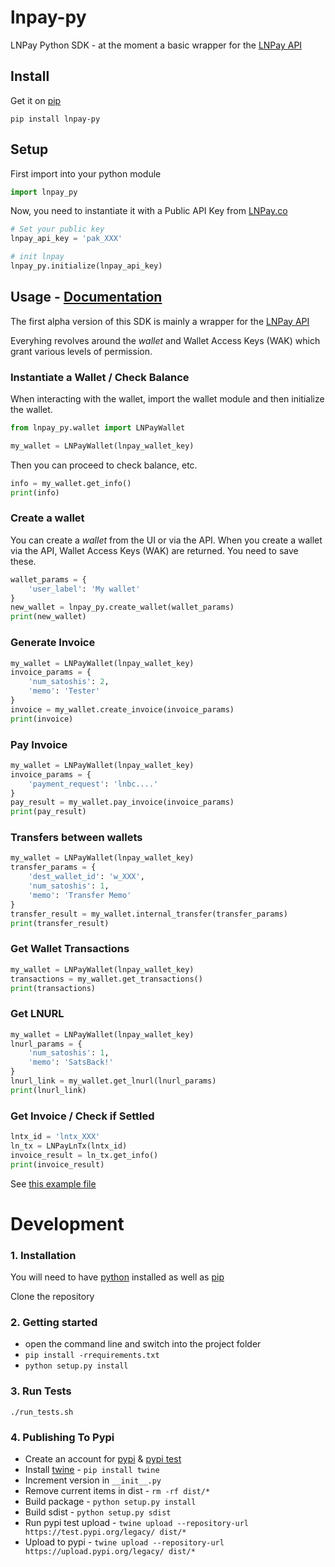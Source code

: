 # lnpay-py

LNPay Python SDK - at the moment a basic wrapper for the [LNPay API](https://docs.lnpay.co)

## Install
Get it on [pip](https://pypi.org)

```
pip install lnpay-py 
```

## Setup
First import into your python module

```python
import lnpay_py
```

Now, you need to instantiate it with a Public API Key from [LNPay.co](https://lnpay.co)

```python
# Set your public key
lnpay_api_key = 'pak_XXX'

# init lnpay
lnpay_py.initialize(lnpay_api_key)
```

## Usage - [Documentation](https://docs.lnpay.co)

The first alpha version of this SDK is mainly a wrapper for the [LNPay API](https://docs.lnpay.co)

Everyhing revolves around the _wallet_ and Wallet Access Keys (WAK) which grant various levels of permission.



### Instantiate a Wallet / Check Balance

When interacting with the wallet, import the wallet module and then initialize the wallet.

```python
from lnpay_py.wallet import LNPayWallet

my_wallet = LNPayWallet(lnpay_wallet_key)
```

Then you can proceed to check balance, etc.

```python
info = my_wallet.get_info()
print(info)
```

### Create a wallet

You can create a _wallet_ from the UI or via the API. When you create a wallet via the API, Wallet Access Keys (WAK) are returned. You need to save these.

```python
wallet_params = {
    'user_label': 'My wallet'
}
new_wallet = lnpay_py.create_wallet(wallet_params)
print(new_wallet)
```

### Generate Invoice

```python
my_wallet = LNPayWallet(lnpay_wallet_key)
invoice_params = {
    'num_satoshis': 2,
    'memo': 'Tester'
}
invoice = my_wallet.create_invoice(invoice_params)
print(invoice)
```

### Pay Invoice

```python
my_wallet = LNPayWallet(lnpay_wallet_key)
invoice_params = {
    'payment_request': 'lnbc....'
}
pay_result = my_wallet.pay_invoice(invoice_params)
print(pay_result)
```

### Transfers between wallets

```python
my_wallet = LNPayWallet(lnpay_wallet_key)
transfer_params = {
    'dest_wallet_id': 'w_XXX',
    'num_satoshis': 1,
    'memo': 'Transfer Memo'
}
transfer_result = my_wallet.internal_transfer(transfer_params)
print(transfer_result)
```

### Get Wallet Transactions

```python
my_wallet = LNPayWallet(lnpay_wallet_key)
transactions = my_wallet.get_transactions()
print(transactions)
```

### Get LNURL

```python
my_wallet = LNPayWallet(lnpay_wallet_key)
lnurl_params = {
    'num_satoshis': 1,
    'memo': 'SatsBack!'
}
lnurl_link = my_wallet.get_lnurl(lnurl_params)
print(lnurl_link)
```

### Get Invoice / Check if Settled

```python
lntx_id = 'lntx_XXX'
ln_tx = LNPayLnTx(lntx_id)
invoice_result = ln_tx.get_info()
print(invoice_result)
```

See [this example file](example/run.py)

Development
===========================

### 1. Installation
You will need to have [python](https://www.python.org/downloads/) installed as well as [pip](https://pip.pypa.io/en/stable/installing/)

Clone the repository

### 2. Getting started

* open the command line and switch into the project folder
* ```pip install -rrequirements.txt```
* ```python setup.py install```

### 3. Run Tests
```
./run_tests.sh
```

### 4. Publishing To Pypi
- Create an account for [pypi](https://pypi.org) & [pypi test](https://test.pypi.org)
- Install [twine](github.com/pypa/twine) - `pip install twine`
- Increment version in `__init__.py`
- Remove current items in dist - `rm -rf dist/*`
- Build package - `python setup.py install`
- Build sdist - `python setup.py sdist`
- Run pypi test upload - `twine upload --repository-url https://test.pypi.org/legacy/ dist/*`
- Upload to pypi - `twine upload --repository-url https://upload.pypi.org/legacy/ dist/*`

